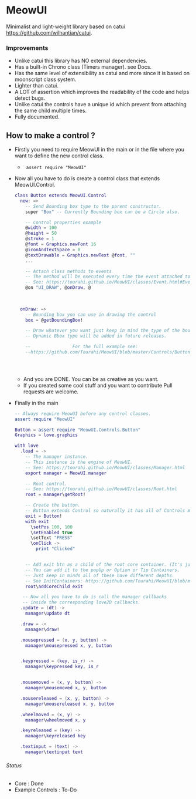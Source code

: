 # MeowUI

Minimalist and light-weight library based on catui https://github.com/wilhantian/catui.

### Improvements

* Unlike catui this library has NO external dependencies.
* Has a built-in Chrono class (Timers manager). see Docs.
* Has the same level of extensibility as catui and more since it is based on moonscript class system.
* Lighter than catui.
* A LOT of assertion which improves the readability of the code and helps detect bugs.
* Unlike catui the controls have a unique id which prevent from attaching the same child multiple times.
* Fully documented.



## How to make a control ?

* Firstly you need to require MeowUI in the main or in the file where you want to define the new control class.

  * ` assert require "MeowUI"`

* Now all you have to do is create a control class that extends MeowUI.Control.

  ```lua
  class Button extends MeowUI.Control
    new: =>
      -- Send Bounding box type to the parent constructor.
      super "Box" -- Currently Bounding box can be a Circle also. 
  
      -- Control properties example
      @width = 100
      @height = 50
      @stroke = 1
      @font = Graphics.newFont 16
      @iconAndTextSpace = 8
      @textDrawable = Graphics.newText @font, ""
      ...
  
      -- Attach class methods to events
      -- The method will be executed every time the event attached to it is fired.
      -- See: https://tourahi.github.io/MeowUI/classes/Event.html#Event\on
      @on "UI_DRAW", @onDraw, @
  	
  	
  
    onDraw: =>
      -- Bounding box you can use in drawing the control
      box = @getBoundingBox!
  
      -- Draw whatever you want just keep in mind the type of the boundingBox you are using.
      -- Dynamic Bbox type will be added in future releases.
  
      --              	For the full example see:
      --https://github.com/Tourahi/MeowUI/blob/master/Controls/Button.moon
  
  
  	
  ```

  * And you are DONE. You can be as creative as you want.
  * If you created some cool stuff and you want to contribute Pull requests are welcome.

* Finally in the main

  ```lua
  -- Always require MeowUI before any control classes.
  assert require "MeowUI"
  
  Button = assert require "MeowUI.Controls.Button"
  Graphics = love.graphics
  
  with love
    .load = ->
      -- The manager instance.
      -- This instance is the engine of MeowUI.
      -- See: https://tourahi.github.io/MeowUI/classes/Manager.html
      export manager = MeowUI.manager
  
      -- Root control.
      -- See: https://tourahi.github.io/MeowUI/classes/Root.html
      root = manager\getRoot!
  
      -- Create the button.
      -- Button extends Control so naturally it has all of Controls methods + It's own.
      exit = Button!
      with exit
        \setPos 100, 100
        \setEnabled true
        \setText "PRESS"
        \onClick ->
          print "Clicked"
  
  
      -- Add exit btn as a child of the root core container. (It's just a Control).
      -- You can add it to the popUp or Option or Tip Containers.
      -- Just keep in minds all of these have different depths.
      -- See InitContainers: https://github.com/Tourahi/MeowUI/blob/master/src/Core/Root.moon 
      root\addCoreChild exit
  
     -- Now all you have to do is call the manager callbacks
     -- inside the corresponding love2D callbacks.
    .update = (dt) ->
      manager\update dt
  
    .draw = ->
      manager\draw!
  
    .mousepressed = (x, y, button) ->
      manager\mousepressed x, y, button
  
  
    .keypressed = (key, is_r) ->
      manager\keypressed key, is_r
  
  
    .mousemoved = (x, y, button) ->
      manager\mousemoved x, y, button
  
    .mousereleased = (x, y, button) ->
      manager\mousereleased x, y, button
  
    .wheelmoved = (x, y) ->
      manager\wheelmoved x, y
  
    .keyreleased = (key) ->
      manager\keyreleased key
  
    .textinput = (text) ->
      manager\textinput text
  
  ```

  

###### Status 

* Core : Done
* Example Controls : To-Do 

